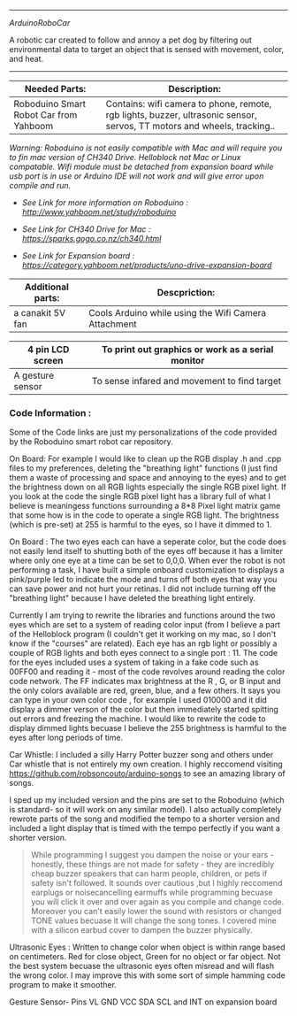 ------------------------------------------------------------------------------------------
*ArduinoRoboCar*

A robotic car created to follow and annoy a pet dog by filtering out environmental 
data to target an object that is sensed with movement, color, and heat. 

-------------------------------------------------------------------------------------------

Needed Parts:                          | Description:
-------                                | ------------------------------------------------------------------------------------------------
Roboduino Smart Robot Car from Yahboom | Contains: wifi camera to phone, remote, rgb lights, buzzer, ultrasonic sensor, servos, TT motors and  wheels, tracking..   

*Warning: Roboduino is not easily compatible with Mac and will require you to fin mac version of CH340 Drive. Helloblock not Mac or Linux compatable. 
Wifi module must be detached from expansion board while usb port is in use or Arduino IDE will not work and will give error upon compile and run.*

- *See Link for more information on Roboduino : http://www.yahboom.net/study/roboduino*

- *See Link for CH340 Drive for Mac : https://sparks.gogo.co.nz/ch340.html*

- *See Link for Expansion board : https://category.yahboom.net/products/uno-drive-expansion-board*


Additional parts: | Descpriction:
----------------- | ------------------------------------------------------
a canakit 5V fan  | Cools Arduino while using the Wifi Camera Attachment 
                 
4 pin LCD screen  | To print out graphics or work as a serial monitor
----------------- | ------------------------------------------------------
A gesture sensor  | To sense infared and movement to find target

### Code Information : 

Some of the Code links are just my personalizations of the code provided by the Roboduino smart robot car repository.

On Board: For example I would like to clean up the RGB display .h and .cpp files to my preferences, deleting the "breathing light" functions (I just find them
a waste of processing and space and annoying to the eyes) and to get the brightness down on all RGB lights especially the single RGB pixel light. If you look
at the code the single RGB pixel light has a library full of what I believe is meaningess functions surrounding a 8*8 Pixel light matrix game that some how
is in the code to operate a single RGB light. The brightness (which is pre-set) at 255 is harmful to the eyes, so I have it dimmed to 1.  


On Board : The two eyes each can have a seperate color, but the code does not easily lend itself to shutting both of the eyes off because it has a limiter where only one eye at a time can be set to 0,0,0. When ever the robot is not performing a task, I have built a simple onboard customization to displays a pink/purple 
led to indicate the mode and turns off both eyes that way you can save power and not hurt your retinas. I did not include turning off the "breathing light" 
because I have deleted the breathing light entirely. 

Currently I am trying to rewrite the libraries and functions around the two eyes which are set to a system of reading color input
(from I believe a part of the Helloblock program (I couldn't get it working on my mac, so I don't know if the "courses" are related).
Each eye has an rgb light or possibly a couple of RGB lights and both eyes connect to a single port : 11. The code for the eyes included
uses a system of taking in a fake code such as 00FF00 and reading it - most of the code revolves around reading the color code network. The 
FF indicates max brightness at the R , G, or B input and the only colors available are red, green, blue, and a few others. It says you can 
type in your own color code , for example I used 010000 and it did display a dimmer verson of the color but then immediately started spitting 
out errors and freezing the machine. I would like to rewrite the code to display dimmed lights becuase I believe the 255 brightness is harmful
to the eyes after long periods of time. 

Car Whistle: I included a silly Harry Potter buzzer song and others under Car whistle that is not entirely my own creation. I highly reccomend visiting
https://github.com/robsoncouto/arduino-songs to see an amazing library of songs. 

I sped up my included version and the pins are set to the Roboduino (which is standard- so it will work on any similar model). 
I also actually completely rewrote parts of the song and modified the tempo to a shorter version and included a light display that is timed with the tempo perfectly if you want a shorter version. 

>While programming I suggest you dampen the noise or your ears - honestly, these things are not made for safety - they are incredibly cheap buzzer speakers that can harm people, children, or pets if safety isn't followed. It sounds over cautious ,but I highly reccomend earplugs or noisecancelling earmuffs while programming becuase you will click it over and over again as you compile and change code. Moreover you can't easily lower the sound with resistors or changed TONE values becuase it will change the song tones. I covered mine with a silicon earbud cover to dampen the buzzer physically. 

Ultrasonic Eyes : Written to change color when object is within range based on centimeters. Red for close object, Green for no object or far object. 
Not the best system becuase the ultrasonic eyes often misread and will flash the wrong color. I may improve this with some sort of simple hamming code program
to make it smoother. 

Gesture Sensor- 
Pins VL GND VCC SDA SCL and INT on expansion board 

 
 







